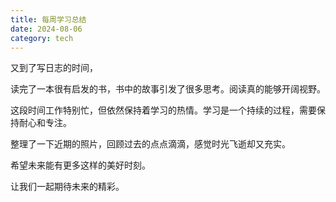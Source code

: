 ```yaml
---
title: 每周学习总结
date: 2024-08-06
category: tech
---
```


又到了写日志的时间，

读完了一本很有启发的书，书中的故事引发了很多思考。阅读真的能够开阔视野。

这段时间工作特别忙，但依然保持着学习的热情。学习是一个持续的过程，需要保持耐心和专注。

整理了一下近期的照片，回顾过去的点点滴滴，感觉时光飞逝却又充实。

希望未来能有更多这样的美好时刻。

让我们一起期待未来的精彩。